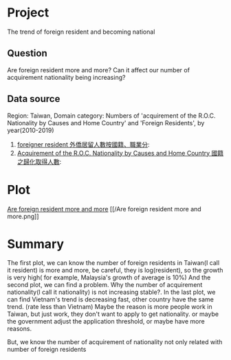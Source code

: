 # Project
The trend of foreign resident and becoming national

## Question
Are foreign resident more and more? Can it affect our number of acquirement nationality being increasing?

## Data source
Region: Taiwan, Domain category: Numbers of 'acquirement of the R.O.C. Nationality by Causes and Home Country' and 'Foreign Residents', by year(2010-2019)
  1. [foreigner resident 外僑居留人數按國籍、職業分](https://www.moi.gov.tw/files/site_stuff/321/2/year/year.html):
  2. [Acquirement of the R.O.C. Nationality by Causes and Home Country 國籍之歸化取得人數](https://www.moi.gov.tw/files/site_stuff/321/2/year/year.html):
  
  

# Plot
[Are foreign resident more and more]()
[[/Are foreign resident more and more.png]]
 
# Summary
The first plot, we can know the number of foreign residents in Taiwan(I call it resident) is more and more, be careful, they is log(resident), so the growth is very high( for example, Malaysia's growth of average is 10%) And the second plot, we can find a problem. Why the number of acquirement nationality(I call it nationality) is not increasing stable?. In the last plot, we can find Vietnam's trend is decreasing fast, other country have the same trend. (rate less than Vietnam) Maybe the reason is more people work in Taiwan, but just work, they don't want to apply to get nationality. or maybe the government adjust the application threshold, or maybe have more reasons.

But, we know the number of acquirement of nationality not only related with number of foreign residents
